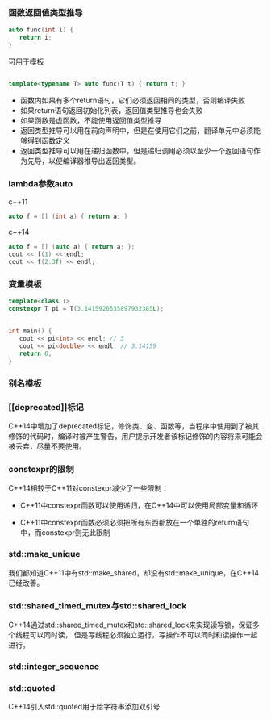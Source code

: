
### 函数返回值类型推导
```c++
auto func(int i) {
   return i;
}
```
可用于模板
```c++

template<typename T> auto func(T t) { return t; }
```
* 函数内如果有多个return语句，它们必须返回相同的类型，否则编译失败
* 如果return语句返回初始化列表，返回值类型推导也会失败
* 如果函数是虚函数，不能使用返回值类型推导
* 返回类型推导可以用在前向声明中，但是在使用它们之前，翻译单元中必须能够得到函数定义
* 返回类型推导可以用在递归函数中，但是递归调用必须以至少一个返回语句作为先导，以便编译器推导出返回类型。

### lambda参数auto
c++11 
```c++
auto f = [] (int a) { return a; }
```
c++14
```c++
auto f = [] (auto a) { return a; };
cout << f(1) << endl;
cout << f(2.3f) << endl;
```

### 变量模板
```c++
template<class T>
constexpr T pi = T(3.1415926535897932385L);
 
 
int main() {
   cout << pi<int> << endl; // 3
   cout << pi<double> << endl; // 3.14159
   return 0;
}
```
### 别名模板

### [[deprecated]]标记
C++14中增加了deprecated标记，修饰类、变、函数等，当程序中使用到了被其修饰的代码时，编译时被产生警告，用户提示开发者该标记修饰的内容将来可能会被丢弃，尽量不要使用。

### constexpr的限制
C++14相较于C++11对constexpr减少了一些限制：
* C++11中constexpr函数可以使用递归，在C++14中可以使用局部变量和循环

* C++11中constexpr函数必须必须把所有东西都放在一个单独的return语句中，而constexpr则无此限制
### std::make_unique
我们都知道C++11中有std::make_shared，却没有std::make_unique，在C++14已经改善。

### std::shared_timed_mutex与std::shared_lock
C++14通过std::shared_timed_mutex和std::shared_lock来实现读写锁，保证多个线程可以同时读，
但是写线程必须独立运行，写操作不可以同时和读操作一起进行。

### std::integer_sequence

### std::quoted
C++14引入std::quoted用于给字符串添加双引号